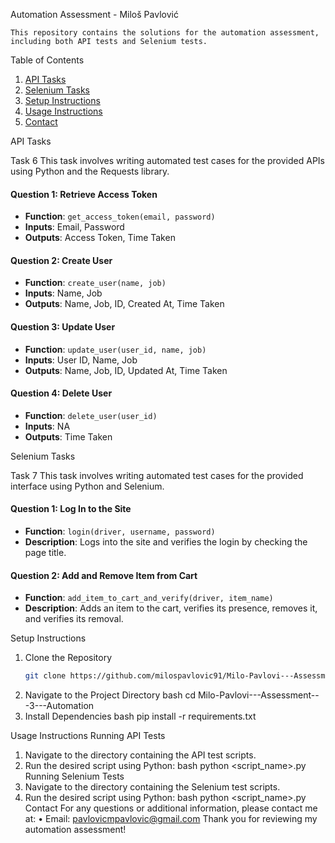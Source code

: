 Automation Assessment - Miloš Pavlović

	This repository contains the solutions for the automation assessment, including both API tests and Selenium tests.

 Table of Contents
1. [API Tasks](#api-tasks)
2. [Selenium Tasks](#selenium-tasks)
3. [Setup Instructions](#setup-instructions)
4. [Usage Instructions](#usage-instructions)
5. [Contact](#contact)

API Tasks

Task 6
This task involves writing automated test cases for the provided APIs using Python and the Requests library.

#### Question 1: Retrieve Access Token
- **Function**: `get_access_token(email, password)`
- **Inputs**: Email, Password
- **Outputs**: Access Token, Time Taken

#### Question 2: Create User
- **Function**: `create_user(name, job)`
- **Inputs**: Name, Job
- **Outputs**: Name, Job, ID, Created At, Time Taken

#### Question 3: Update User
- **Function**: `update_user(user_id, name, job)`
- **Inputs**: User ID, Name, Job
- **Outputs**: Name, Job, ID, Updated At, Time Taken

#### Question 4: Delete User
- **Function**: `delete_user(user_id)`
- **Inputs**: NA
- **Outputs**: Time Taken


Selenium Tasks

Task 7
This task involves writing automated test cases for the provided interface using Python and Selenium.

#### Question 1: Log In to the Site
- **Function**: `login(driver, username, password)`
- **Description**: Logs into the site and verifies the login by checking the page title.

#### Question 2: Add and Remove Item from Cart
- **Function**: `add_item_to_cart_and_verify(driver, item_name)`
- **Description**: Adds an item to the cart, verifies its presence, removes it, and verifies its removal.

 Setup Instructions

1. Clone the Repository
   ```bash
   git clone https://github.com/milospavlovic91/Milo-Pavlovi---Assessment---3---Automation.git
2.	Navigate to the Project Directory
bash
cd Milo-Pavlovi---Assessment---3---Automation
3.	Install Dependencies
bash
pip install -r requirements.txt


Usage Instructions
Running API Tests
1.	Navigate to the directory containing the API test scripts.
2.	Run the desired script using Python:
bash
python <script_name>.py
Running Selenium Tests
1.	Navigate to the directory containing the Selenium test scripts.
2.	Run the desired script using Python:
bash
python <script_name>.py
Contact
For any questions or additional information, please contact me at:
•	Email: pavlovicmpavlovic@gmail.com
Thank you for reviewing my automation assessment!

